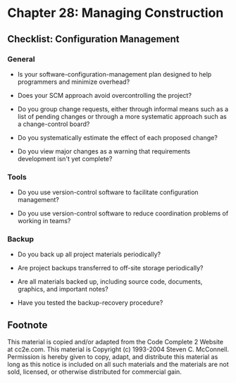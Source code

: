 Chapter 28: Managing Construction
=================================

Checklist: Configuration Management
-----------------------------------

### General

- Is your software-configuration-management plan designed to help
  programmers and minimize overhead?

- Does your SCM approach avoid overcontrolling the project?

- Do you group change requests, either through informal means such as
  a list of pending changes or through a more systematic approach such
  as a change-control board?

- Do you systematically estimate the effect of each proposed change?

- Do you view major changes as a warning that requirements development
  isn't yet complete?

### Tools

- Do you use version-control software to facilitate configuration
  management?

- Do you use version-control software to reduce coordination problems
  of working in teams?

### Backup

- Do you back up all project materials periodically?

- Are project backups transferred to off-site storage periodically?

- Are all materials backed up, including source code, documents,
  graphics, and important notes?

- Have you tested the backup-recovery procedure?


Footnote
--------
This material is copied and/or adapted from the Code Complete 2
Website at cc2e.com. This material is Copyright (c) 1993-2004 Steven
C. McConnell. Permission is hereby given to copy, adapt, and
distribute this material as long as this notice is included on all
such materials and the materials are not sold, licensed, or otherwise
distributed for commercial gain.
